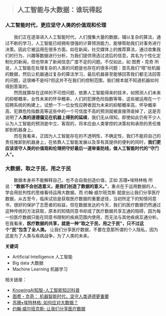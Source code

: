 > ## 人工智能与大数据：谁玩得起

### 人工智能时代，更应坚守人类的价值观和伦理
&emsp;&emsp;我们正在逐渐进入人工智能时代，人们搜集大量的数据，辅以复杂的算法，通过不断的学习，人工智能已经拥有很强的计算预测能力，能够帮助我们对事务进行决策。因此它被运用在很多方面，如在新闻，社交媒体上的推荐算法，通过收集我们的行为、兴趣等数据进行分析，为我们提供筛选过滤后的信息，其名为个性化定制化的新闻，但也带来了新闻信息广度不足的问题。不仅如此，如 图费・克奇 所说，人工智能在处理复杂的人类的问题是也存在的很多问题：首先我们“喂”给机器的数据，然后让机器通过复杂的算法学习，最后机器甚至能够回答我们都无法回答的问题，这很棒不是吗?但这并不在我们的控制范围，我们根本就不知道机器如何得到答案的。     
&emsp;&emsp;然而就算存在这样的不可控问题，依靠人工智能得来的技术，如预测人们未来的抑郁概率，女性未来的怀孕概率，人们的犯罪危险指数等等，这些被运用在一个招聘系统的构建上，试想一下一位女性应聘者因为未来的抑郁概率高，怀孕概率高、犯罪危险指数高等这些中的一个可信度不高的预测就被直接筛查掉了，这是否说明了**人类的道德偏见在机器上得到的延续**，我们无从得知。即使如此仍有不少人认为人工智能的预测是中立、客观的，将本应由人类掌控的决策权和承担的责任推卸到机器身上。    
&emsp;&emsp;而在我看来，正因为人工智能存在的不透明性，不确定性，我们不能将自己的责任推卸到机器身上，在依靠人工智能发展以及享有其提供的便利的同时，**我们更应该坚守人类的价值观和伦理把守好最后一道审查防线，做人工智能时代的“守门人”。**


### 大数据，取之于民，用之于民
&emsp;&emsp;数据本身并不能解释自己，也不会自我创造价值，正如 苏珊•埃特林格 所说：**“数据不会创造意义，是我们创造了数据的意义。”**，重点在于运用数据的人，学会用批判性的思维看待运用大数据。而 约翰·威尔班克斯 就提出让我们分享医疗数据，从古至今，临床试验是获取医疗数据的重要途径，当初所定下的知情同意书，很好的保护了志愿者的权益，但在数据发达的今天，我们的医疗数据仍然通过这种传统的方法获取，原本的知情同意书却成了医疗数据共享互通的阻碍，因为每一份医疗数据只能在同意书限制的疾病范围内使用，而无法与其他疾病互通分析。在我看来，**医疗数据的共享，就是一种“取之于民，用之于民”，只不过这个“民”包含了全人类。** 让我们分享医疗数据，不要在意那所谓的个人隐私，因为这是为了人类与疾病战争，为了人类的未来。


**关键词**
- Artificial Intelligence 人工智能
- Big data 大数据
- Machine Learning 机器学习

相关链接：
- [KnowingAI知智-人工智能知识科普](https://zhuanlan.zhihu.com/knowingai)
- [图费・克奇： 机器智能时代，坚守人类道德更重要](https://www.ted.com/talks/zeynep_tufekci_machine_intelligence_makes_human_morals_more_important?&language=zh-CN)
- [苏珊•埃特林格: 如何应对大数据？](https://www.ted.com/talks/susan_etlinger_what_do_we_do_with_all_this_big_data?&language=zh-CN)
- [约翰·威尔班克斯: 让我们分享医疗数据](https://www.ted.com/talks/john_wilbanks_let_s_pool_our_medical_data?&language=zh-CN)
